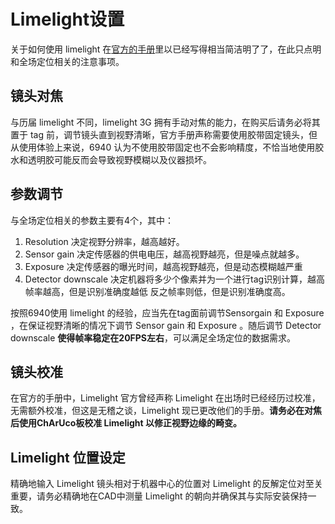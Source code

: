 # Limelight设置

关于如何使用 limelight 在[官方的手册](https://docs.limelightvision.io/docs/docs-limelight/getting-started/summary)里以已经写得相当简洁明了了，在此只点明和全场定位相关的注意事项。

## 镜头对焦

与历届 limelight 不同，limelight 3G 拥有手动对焦的能力，在购买后请务必将其置于 tag 前，调节镜头直到视野清晰，官方手册声称需要使用胶带固定镜头，但从使用体验上来说，6940 认为不使用胶带固定也不会影响精度，不恰当地使用胶水和透明胶可能反而会导致视野模糊以及仪器损坏。

## 参数调节

与全场定位相关的参数主要有4个，其中：

1. Resolution 决定视野分辨率，越高越好。
2. Sensor gain 决定传感器的供电电压，越高视野越亮，但是噪点就越多。
3. Exposure 决定传感器的曝光时间，越高视野越亮，但是动态模糊越严重
4. Detector downscale 决定机器将多少个像素并为一个进行tag识别计算，越高帧率越高，但是识别准确度越低
反之帧率则低，但是识别准确度高。

按照6940使用 limelight 的经验，应当先在tag面前调节Sensorgain 和 Exposure ，在保证视野清晰的情况下调节 Sensor gain 和 Exposure 。随后调节 Detector downscale **使得帧率稳定在20FPS左右**，可以满足全场定位的数据需求。

## 镜头校准

在官方的手册中，Limelight 官方曾经声称 Limelight 在出场时已经经历过校准，无需额外校准，但这是无稽之谈，Limelight 现已更改他们的手册。**请务必在对焦后使用ChArUco板校准 Limelight 以修正视野边缘的畸变。**

## Limelight 位置设定

精确地输入 Limelight 镜头相对于机器中心的位置对 Limelight 的反解定位对至关重要，请务必精确地在CAD中测量 Limelight 的朝向并确保其与实际安装保持一致。
